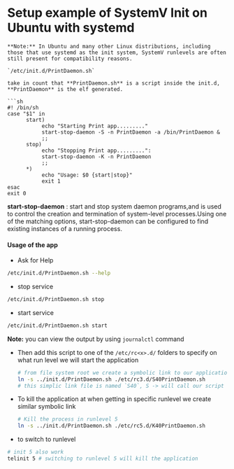 # Setup example of SystemV Init on Ubuntu with systemd

```
**Note:** In Ubuntu and many other Linux distributions, including those that use systemd as the init system, SystemV runlevels are often still present for compatibility reasons.

`/etc/init.d/PrintDaemon.sh`

take in count that **PrintDaemon.sh** is a script inside the init.d, **PrintDaemon** is the elf generated.

```sh
#! /bin/sh
case "$1" in
      start)
           echo "Starting Print app........."
           start-stop-daemon -S -n PrintDaemon -a /bin/PrintDaemon &
           ;;
      stop)
           echo "Stopping Print app.........":
           start-stop-daemon -K -n PrintDaemon
           ;;
      *)
           echo "Usage: $0 {start|stop}"
           exit 1
esac
exit 0
```
**start-stop-daemon** : start and stop system daemon programs,and is used to control the creation and termination of system-level processes.Using one of the matching options, start-stop-daemon can be configured to find existing instances of a running process.

#### Usage of the app

- Ask for Help

```sh
/etc/init.d/PrintDaemon.sh --help
```

- stop service

```sh
/etc/init.d/PrintDaemon.sh stop
```

- start service

```sh
/etc/init.d/PrintDaemon.sh start
```
**Note:** you can view the output by using `journalctl` command

- Then add this script to one of the `/etc/rc<x>.d/` folders to specify on what run level we will start the application

  ```sh
  # from file system root we create a symbolic link to our application and place it in one of the rc<runlevel> folders(runlevel)
  ln -s ../init.d/PrintDaemon.sh ./etc/rc3.d/S40PrintDaemon.sh
  # this simplic link file is named `S40`, S -> will call our script with `start` as argument, `40` order of execution
  ```

- To kill the application at when getting in specific runlevel we create similar symbolic link

  ```sh
  # Kill the process in runlevel 5
  ln -s ../init.d/PrintDaemon.sh ./etc/rc5.d/K40PrintDaemon.sh
  ```
  
 - to switch to runlevel
  
  ```sh
  # init 5 also work
  telinit 5 # switching to runlevel 5 will kill the application
  ```
         

